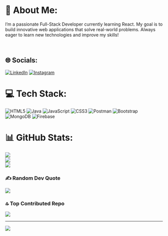 # 💫 About Me:
I’m a passionate Full-Stack Developer currently learning React. My goal is to build innovative web applications that solve real-world problems. Always eager to learn new technologies and improve my skills!

<br>


## 🌐 Socials:
[![LinkedIn](https://img.shields.io/badge/LinkedIn-%230077B5.svg?logo=linkedin&logoColor=white)](https://linkedin.com/in/mehtamanya) 
[![Instagram](https://img.shields.io/badge/Instagram-%23E4405F.svg?logo=Instagram&logoColor=white)](https://instagram.com/codewithhmanya) 

# 💻 Tech Stack:
![HTML5](https://img.shields.io/badge/html5-%23E34F26.svg?style=for-the-badge&logo=html5&logoColor=white) ![Java](https://img.shields.io/badge/java-%23ED8B00.svg?style=for-the-badge&logo=openjdk&logoColor=white) ![JavaScript](https://img.shields.io/badge/javascript-%23323330.svg?style=for-the-badge&logo=javascript&logoColor=%23F7DF1E) ![CSS3](https://img.shields.io/badge/css3-%231572B6.svg?style=for-the-badge&logo=css3&logoColor=white) ![Postman](https://img.shields.io/badge/Postman-FF6C37?style=for-the-badge&logo=postman&logoColor=white) ![Bootstrap](https://img.shields.io/badge/bootstrap-%238511FA.svg?style=for-the-badge&logo=bootstrap&logoColor=white) ![MongoDB](https://img.shields.io/badge/MongoDB-%234ea94b.svg?style=for-the-badge&logo=mongodb&logoColor=white) ![Firebase](https://img.shields.io/badge/firebase-%23039BE5.svg?style=for-the-badge&logo=firebase)
# 📊 GitHub Stats:
![](https://github-readme-stats.vercel.app/api?username=mehtamanya&theme=dark&hide_border=false&include_all_commits=true&count_private=false)<br/>
![](https://github-readme-streak-stats.herokuapp.com/?user=mehtamanya&theme=dark&hide_border=false)<br/>
![](https://github-readme-stats.vercel.app/api/top-langs/?username=mehtamanya&theme=dark&hide_border=false&include_all_commits=true&count_private=false&layout=compact)

### ✍️ Random Dev Quote
![](https://quotes-github-readme.vercel.app/api?type=horizontal&theme=radical)

### 🔝 Top Contributed Repo
![](https://github-contributor-stats.vercel.app/api?username=mehtamanya&limit=5&theme=dark&combine_all_yearly_contributions=true)

---
[![](https://visitcount.itsvg.in/api?id=mehtamanya&icon=0&color=0)](https://visitcount.itsvg.in)

<!-- Proudly created with GPRM ( https://gprm.itsvg.in ) -->
